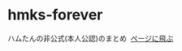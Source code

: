 # hmks-forever
ハムたんの非公式(本人公認)のまとめ
<img href="img/hamutan.png">
<a href="https://otoneko1102.github.io/hmks-forever/" target="_blank">ページに飛ぶ</a>
